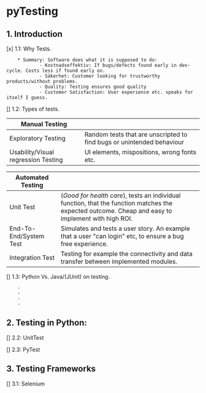 # pyTesting


## 1. Introduction

[x] 1.1: Why Tests.
        
        * Summary: Software does what it is supposed to do:
                - Kostnadseffektiv: If bugs/defects found early in dev-cycle. Costs less if found early on.
                - Säkerhet: Customer looking for trustworthy products/without problems.
                - Quality: Testing ensures good quality
                - Customer Satisfaction: User experience etc. speaks for itself I guess.

[]	1.2: Types of tests.

| Manual Testing 	|   	|
|----------------	|---	|
| Exploratory Testing              	| Random tests that are unscripted to find bugs or unintended behaviour	|
| Usability/Visual regression Testing              	| UI elements, mispositions, wrong fonts etc. 	|


| Automated Testing 	|   	|
|-------------------	|---	|
| Unit Test        	       | (*Good for health care*), tests an individual function, that the function matches the expected outcome. Cheap and easy to implement with high ROI. 	|
| End-To-End/System Test          	| Simulates and tests a user story. An example that a user "can login" etc, to ensure a bug free experience.	|
| Integration Test     	| Testing for example the connectivity and data transfer between implemented modules. 	|

[]	1.3: Python Vs. Java/(JUnit) on testing.

        -
        -
        -
        -


## 2. Testing in Python:

[]	2.2: UnitTest

[]	2.3: PyTest

## 3. Testing Frameworks 

[]      3.1: Selenium



